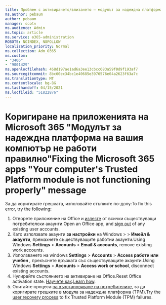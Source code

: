 ```yaml
---
title: Проблем с активирането/влизането – модулът за надеждна платформа е повреден
ms.author: pebaum
author: pebaum
manager: scotv
ms.audience: Admin
ms.topic: article
ms.service: o365-administration
ROBOTS: NOINDEX, NOFOLLOW
localization_priority: Normal
ms.collection: Adm_O365
ms.custom:
- "3406"
- "9001429"
ms.openlocfilehash: 468d197ae1ad6a3ee13cbcc683a59f0d9f193af7
ms.sourcegitcommit: 8bc60ec34bc1e40685e3976576e04a2623f63a7c
ms.translationtype: MT
ms.contentlocale: bg-BG
ms.lasthandoff: 04/15/2021
ms.locfileid: "51822876"
---
```

# <a name="fixing-the-microsoft-365-apps-your-computers-trusted-platform-module-is-not-functioning-properly-message"></a><span data-ttu-id="359b6-102">Коригиране на приложенията на Microsoft 365 "Модулът за надеждна платформа на вашия компютър не работи правилно"</span><span class="sxs-lookup"><span data-stu-id="359b6-102">Fixing the Microsoft 365 apps "Your computer's Trusted Platform module is not functioning properly" message</span></span>

<span data-ttu-id="359b6-103">За да коригирате грешката, използвайте стъпките по-долу:</span><span class="sxs-lookup"><span data-stu-id="359b6-103">To fix this error, try the following:</span></span>

1. <span data-ttu-id="359b6-104">Отворете приложение на Office и [излезте](https://support.office.com/article/5a20dc11-47e9-4b6f-945d-478cb6d92071) от всички съществуващи потребителски акаунти.</span><span class="sxs-lookup"><span data-stu-id="359b6-104">Open an Office app, and [sign out](https://support.office.com/article/5a20dc11-47e9-4b6f-945d-478cb6d92071) of any existing user accounts.</span></span>   
2. <span data-ttu-id="359b6-105">Като използвате акаунти **за настройки** на Windows  >    >  **Имейл & акаунти**, премахнете съществуващите работни акаунти.</span><span class="sxs-lookup"><span data-stu-id="359b6-105">Using Windows **Settings** > **Accounts** > **Email & accounts**, remove existing work accounts.</span></span> 
3. <span data-ttu-id="359b6-106">Използването на windows **Settings**  >  **Accounts**  >  **Access работи или учебен ,** прекъснете връзката със съществуващите акаунти.</span><span class="sxs-lookup"><span data-stu-id="359b6-106">Using Windows **Settings** > **Accounts** > **Access work or school**, disconnect existing accounts.</span></span> 
4. <span data-ttu-id="359b6-107">Нулирайте състоянието на активиране на Office.</span><span class="sxs-lookup"><span data-stu-id="359b6-107">Reset Office activation state.</span></span> <span data-ttu-id="359b6-108">[Научете как](https://docs.microsoft.com/office365/troubleshoot/activation/reset-office-365-proplus-activation-state
).</span><span class="sxs-lookup"><span data-stu-id="359b6-108">[Learn how](https://docs.microsoft.com/office365/troubleshoot/activation/reset-office-365-proplus-activation-state
).</span></span>
5. <span data-ttu-id="359b6-109">Опитайте процеса [на възстановяване на потребителите,](https://docs.microsoft.com/office365/troubleshoot/administration/connection-issue-when-sign-in-office-2016#symptom-2) за да коригирате грешките в модула за надеждна платформа (TPM).</span><span class="sxs-lookup"><span data-stu-id="359b6-109">Try the [user recovery process](https://docs.microsoft.com/office365/troubleshoot/administration/connection-issue-when-sign-in-office-2016#symptom-2) to fix Trusted Platform Module (TPM) failures.</span></span>